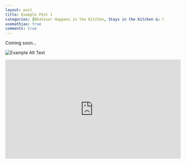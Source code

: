 ```yaml
---
layout: post
title: Example Post 1
categories: [Whatever Happens in the Kitchen, Stays in the Kitchen &: Recipes near and dear to my heart]
usemathjax: true
comments: true
---
```


Coming soon...

![Example Alt Text](/images/Van-Gogh-2.jpg)

<iframe width="560" height="315" src="https://www.youtube.com/embed/l_T2I7Du-Tw" title="YouTube video player" frameborder="0" allow="accelerometer; autoplay; clipboard-write; encrypted-media; gyroscope; picture-in-picture" allowfullscreen></iframe>
